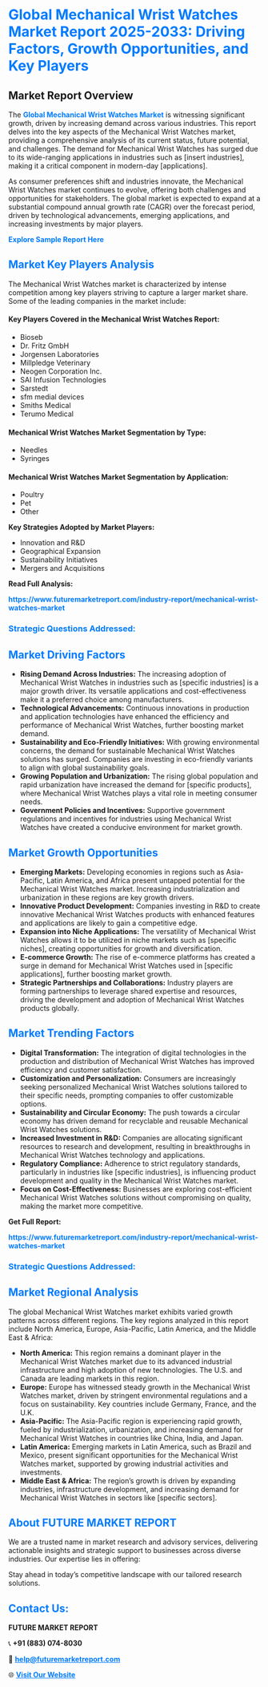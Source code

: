 <h1 style="color: #007BFF;">Global Mechanical Wrist Watches Market Report 2025-2033: Driving Factors, Growth Opportunities, and Key Players</h1>

<section id="overview">
<h2>Market Report Overview</h2>
<p>The <a href="https://www.futuremarketreport.com/industry-report/mechanical-wrist-watches-market" style="color: #007BFF; text-decoration: none;"><strong>Global Mechanical Wrist Watches Market</strong></a> is witnessing significant growth, driven by increasing demand across various industries. This report delves into the key aspects of the Mechanical Wrist Watches market, providing a comprehensive analysis of its current status, future potential, and challenges. The demand for Mechanical Wrist Watches has surged due to its wide-ranging applications in industries such as [insert industries], making it a critical component in modern-day [applications].</p>
<p>As consumer preferences shift and industries innovate, the Mechanical Wrist Watches market continues to evolve, offering both challenges and opportunities for stakeholders. The global market is expected to expand at a substantial compound annual growth rate (CAGR) over the forecast period, driven by technological advancements, emerging applications, and increasing investments by major players.</p>
</section>

<section id="overview">
<p><a href="https://www.futuremarketreport.com/request-sample/reportId=33921" style="color: #007BFF; text-decoration: none;"><strong>Explore Sample Report Here</strong></a></p>
</section>

<section id="key-players">
<h2 style="color: #007BFF;">Market Key Players Analysis</h2>
<p>The Mechanical Wrist Watches market is characterized by intense competition among key players striving to capture a larger market share. Some of the leading companies in the market include:</p>
<h4>Key Players Covered in the Mechanical Wrist Watches Report:</h4>
<ul><li>Bioseb</li><li>Dr. Fritz GmbH</li><li>Jorgensen Laboratories</li><li>Millpledge Veterinary</li><li>Neogen Corporation Inc.</li><li>SAI Infusion Technologies</li><li>Sarstedt</li><li>sfm medial devices</li><li>Smiths Medical</li><li>Terumo Medical</li></ul>
<h4>Mechanical Wrist Watches Market Segmentation by Type:</h4>
<ul><li>Needles</li><li>Syringes</li></ul>

<h4>Mechanical Wrist Watches Market Segmentation by Application:</h4>
<ul><li>Poultry</li><li>Pet</li><li>Other</li></ul>
<p><strong>Key Strategies Adopted by Market Players:</strong></p>
<ul>
<li>Innovation and R&D</li>
<li>Geographical Expansion</li>
<li>Sustainability Initiatives</li>
<li>Mergers and Acquisitions</li>
</ul>
</section>

<section>
<p><strong>Read Full Analysis: </strong></p><a href="https://www.futuremarketreport.com/industry-report/mechanical-wrist-watches-market" style="color: #007BFF; text-decoration: none;"><strong>https://www.futuremarketreport.com/industry-report/mechanical-wrist-watches-market</strong></a>
<h3 style="color: #007BFF;">Strategic Questions Addressed:</h3>
</section>

<section id="driving-factors">
<h2 style="color: #007BFF;">Market Driving Factors</h2>
<ul>
<li><strong>Rising Demand Across Industries:</strong> The increasing adoption of Mechanical Wrist Watches in industries such as [specific industries] is a major growth driver. Its versatile applications and cost-effectiveness make it a preferred choice among manufacturers.</li>
<li><strong>Technological Advancements:</strong> Continuous innovations in production and application technologies have enhanced the efficiency and performance of Mechanical Wrist Watches, further boosting market demand.</li>
<li><strong>Sustainability and Eco-Friendly Initiatives:</strong> With growing environmental concerns, the demand for sustainable Mechanical Wrist Watches solutions has surged. Companies are investing in eco-friendly variants to align with global sustainability goals.</li>
<li><strong>Growing Population and Urbanization:</strong> The rising global population and rapid urbanization have increased the demand for [specific products], where Mechanical Wrist Watches plays a vital role in meeting consumer needs.</li>
<li><strong>Government Policies and Incentives:</strong> Supportive government regulations and incentives for industries using Mechanical Wrist Watches have created a conducive environment for market growth.</li>
</ul>
</section>

<section id="growth-opportunities">
<h2 style="color: #007BFF;">Market Growth Opportunities</h2>
<ul>
<li><strong>Emerging Markets:</strong> Developing economies in regions such as Asia-Pacific, Latin America, and Africa present untapped potential for the Mechanical Wrist Watches market. Increasing industrialization and urbanization in these regions are key growth drivers.</li>
<li><strong>Innovative Product Development:</strong> Companies investing in R&D to create innovative Mechanical Wrist Watches products with enhanced features and applications are likely to gain a competitive edge.</li>
<li><strong>Expansion into Niche Applications:</strong> The versatility of Mechanical Wrist Watches allows it to be utilized in niche markets such as [specific niches], creating opportunities for growth and diversification.</li>
<li><strong>E-commerce Growth:</strong> The rise of e-commerce platforms has created a surge in demand for Mechanical Wrist Watches used in [specific applications], further boosting market growth.</li>
<li><strong>Strategic Partnerships and Collaborations:</strong> Industry players are forming partnerships to leverage shared expertise and resources, driving the development and adoption of Mechanical Wrist Watches products globally.</li>
</ul>
</section>

<section id="trending-factors">
<h2 style="color: #007BFF;">Market Trending Factors</h2>
<ul>
<li><strong>Digital Transformation:</strong> The integration of digital technologies in the production and distribution of Mechanical Wrist Watches has improved efficiency and customer satisfaction.</li>
<li><strong>Customization and Personalization:</strong> Consumers are increasingly seeking personalized Mechanical Wrist Watches solutions tailored to their specific needs, prompting companies to offer customizable options.</li>
<li><strong>Sustainability and Circular Economy:</strong> The push towards a circular economy has driven demand for recyclable and reusable Mechanical Wrist Watches solutions.</li>
<li><strong>Increased Investment in R&D:</strong> Companies are allocating significant resources to research and development, resulting in breakthroughs in Mechanical Wrist Watches technology and applications.</li>
<li><strong>Regulatory Compliance:</strong> Adherence to strict regulatory standards, particularly in industries like [specific industries], is influencing product development and quality in the Mechanical Wrist Watches market.</li>
<li><strong>Focus on Cost-Effectiveness:</strong> Businesses are exploring cost-efficient Mechanical Wrist Watches solutions without compromising on quality, making the market more competitive.</li>
</ul>
</section>

<section>
<p><strong>Get Full Report: </strong></p><a href="https://www.futuremarketreport.com/industry-report/mechanical-wrist-watches-market" style="color: #007BFF; text-decoration: none;"><strong>https://www.futuremarketreport.com/industry-report/mechanical-wrist-watches-market</strong></a>
<h3 style="color: #007BFF;">Strategic Questions Addressed:</h3>
</section>


<section id="regional-analysis">
<h2 style="color: #007BFF;">Market Regional Analysis</h2>
<p>The global Mechanical Wrist Watches market exhibits varied growth patterns across different regions. The key regions analyzed in this report include North America, Europe, Asia-Pacific, Latin America, and the Middle East & Africa:</p>
<ul>
<li><strong>North America:</strong> This region remains a dominant player in the Mechanical Wrist Watches market due to its advanced industrial infrastructure and high adoption of new technologies. The U.S. and Canada are leading markets in this region.</li>
<li><strong>Europe:</strong> Europe has witnessed steady growth in the Mechanical Wrist Watches market, driven by stringent environmental regulations and a focus on sustainability. Key countries include Germany, France, and the U.K.</li>
<li><strong>Asia-Pacific:</strong> The Asia-Pacific region is experiencing rapid growth, fueled by industrialization, urbanization, and increasing demand for Mechanical Wrist Watches in countries like China, India, and Japan.</li>
<li><strong>Latin America:</strong> Emerging markets in Latin America, such as Brazil and Mexico, present significant opportunities for the Mechanical Wrist Watches market, supported by growing industrial activities and investments.</li>
<li><strong>Middle East & Africa:</strong> The region’s growth is driven by expanding industries, infrastructure development, and increasing demand for Mechanical Wrist Watches in sectors like [specific sectors].</li>
</ul>
</section>

<footer>
<h2 style="color: #007BFF;">About FUTURE MARKET REPORT</h2>
<p>We are a trusted name in market research and advisory services, delivering actionable insights and strategic support to businesses across diverse industries. Our expertise lies in offering:</p>

<p>Stay ahead in today’s competitive landscape with our tailored research solutions.</p>

<h2 style="color: #007BFF;">Contact Us:</h2>
<p><strong>FUTURE MARKET REPORT</strong></p>
<p>📞 <strong>+91 (883) 074-8030</strong></p>
<p>📧 <strong><a href="mailto:help@futuremarketreport.com" style="color: #007BFF;">help@futuremarketreport.com</a></strong></p>
<p>🌐 <strong><a href="https://www.futuremarketreport.com/" style="color: #007BFF;">Visit Our Website</a></strong></p>
</footer>